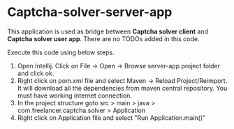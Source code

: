 # Captcha-solver-server-app

This application is used as bridge between **Captcha solver client** and **Captcha solver user app**. There are no TODOs added in this code.

Execute this code using below steps.
1. Open Intellij. Click on File -> Open -> Browse server-app project folder and click ok.
1. Right click on pom.xml file and select Maven -> Reload Project/Reimport. It will download all the dependencies from maven central repository. You must have working internet connection.
1. In the project structure goto src > main > java > com.freelancer.captcha.solver > Application
1. Right click on Application file and select "Run Application.main()"
